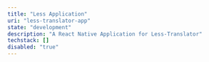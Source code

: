 ```yaml
---
title: "Less Application"
uri: "less-translator-app"
state: "development"
description: "A React Native Application for Less-Translator"
techstack: []
disabled: "true"
---
```

